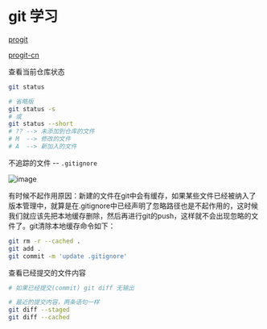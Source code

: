 # git 学习
[progit](https://git-scm.com/book/en/v2)

[progit-cn](https://www.progit.cn/)

查看当前仓库状态
```sh
git status

# 省略版
git status -s
# 或
git status --short
# ?? --> 未添加到仓库的文件
# M  --> 修改的文件
# A  --> 新加入的文件
```

不追踪的文件 -- `.gitignore`

![image](https://user-images.githubusercontent.com/35592711/187822573-33604a57-d0b2-4235-b59a-20cb391b56fd.png)

有时候不起作用原因：新建的文件在git中会有缓存，如果某些文件已经被纳入了版本管理中，就算是在.gitignore中已经声明了忽略路径也是不起作用的，这时候我们就应该先把本地缓存删除，然后再进行git的push，这样就不会出现忽略的文件了。git清除本地缓存命令如下：
```sh
git rm -r --cached .
git add .
git commit -m 'update .gitignore'
```

查看已经提交的文件内容
```sh
# 如果已经提交(commit) git diff 无输出

# 最近的提交内容，两条语句一样
git diff --staged 
git diff --cached 
```

